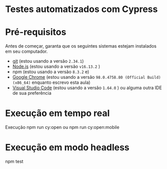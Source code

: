 # Testes automatizados com Cypress 


# Pré-requisitos

Antes de começar, garanta que os seguintes sistemas estejam instalados em seu computador.

- [git](https://git-scm.com/) (estou usando a versão `2.34.1`)
- [Node.js](https://nodejs.org/en/) (estou usando a versão `v16.13.2` )
- npm (estou usando a versão `8.3.2` e)
- [Google Chrome](https://www.google.com/intl/pt_br/chrome/) (estou usando a versão `98.0.4758.80 (Official Build) (x86_64)` enquanto escrevo esta aula)
- [Visual Studio Code](https://code.visualstudio.com/) (estou usando a versão `1.64.0` ) ou alguma outra IDE de sua preferência

# Execução em tempo real
Execução npm run cy:open 
ou 
npm run cy:open:mobile

# Execução em modo headless
npm test
